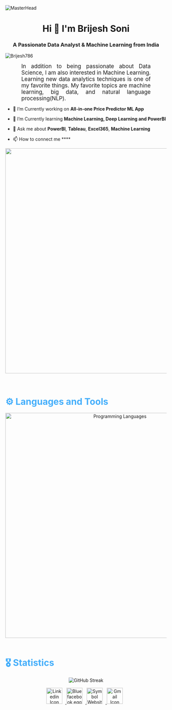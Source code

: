 ![MasterHead](https://editor.analyticsvidhya.com/uploads/17847clicdata.gif)
<h1 align="center">Hi 🙋 I'm Brijesh Soni</h1>
<h3 align="center">A Passionate Data Analyst & Machine Learning from India</h3>

<p align="left"> <img src="https://komarev.com/ghpvc/?username=Birjesh786&label=Profile%20views&color=0e75b6&style=flat" alt="Brijesh786" /> </p>



<p align:"center" style="text-align: justify; margin: 0 50px; font-size: 17px;" >
   In addition to being passionate about Data Science, I am also interested in Machine Learning. Learning new data analytics techniques is one of my favorite things. My favorite topics are machine learning, big data, and natural language processing(NLP).
<br>

- 🔭 I’m Currently working on **All-in-one Price Predictor ML App**

- 🌱 I’m Currently learning **Machine Learning, Deep Learning and PowerBI**

- 💬 Ask me about **PowerBI**, **Tableau**, **Excel365**, **Machine Learning**

- 📫 How to connect me ****

<p align="center"> <img width="700px" src="https://blog.qatestlab.com/wp-content/uploads/2020/01/ML_example.gif"/> </p>




<br>


<h1 style="color: #44AEFB">⚙️ Languages and Tools</h1>
<div align="center" style="display:block;">
    <img width="700px" alt="Programming Languages" src="https://futureacad.com/wp-content/uploads/2022/08/Asset-2-768x314.png"/> 
</div>
<br>


<h1 style="color: #44AEFB">🎖️ Statistics</h1>
<div align="center" style="display:block;">

   
![GitHub Streak](https://streak-stats.demolab.com?user=Brijesh786&count_private=true&theme=vue_radius=20)
   

   
   
   
   
<!-- Begin Footer -->
<!-- Icons Resources -->
<!-- https://devicon.dev/ -->
<div class="footer" align="center" style="margin:15px;">
    <a href="https://www.linkedin.com/in/brijeshsoni007/" target="_blank">
        <img  style="margin:0 9px 9px 0;" src="https://www.freeiconspng.com/uploads/linkedin-icon-png-transparent-images--pictures--becuo-4.png" width="50" alt="Linkedin Icon Png Transparent Images & Pictures Becuo"/>
    </a>
    <a href="https://www.facebook.com/brijesh.soni786" target="_blank">
        <img style="margin:0 9px 9px 0;" src="https://www.freeiconspng.com/uploads/facebook-icon-related-keywords--suggestions--facebook-icon-long-tail--23.png" width="50" alt="Blue facebook egg logo"/>
    </a>
    <a href="xyz.com" target="_blank">
        <img style="margin:0 9px 9px 0;" src="https://www.freeiconspng.com/uploads/website-icon-5.png" width="50" alt="Symbol Website Icon" alt="website" width="30px"/>
    </a>
    <a href="brijeshsoni121272@gmail.com" target="_blank">
        <img style="margin:0 9px 9px 0;" src="https://www.freeiconspng.com/uploads/gmail-logo-icon-4.png" width="50" alt="Gmail Icon Svg"/>
    </a>
</div>
<!-- End Footer -->
























